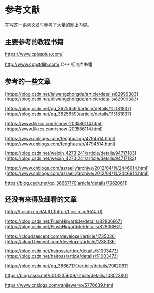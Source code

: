 # 参考文献

在写这一系列文章时参考了大量的网上内容。

## 主要参考的教程书籍

https://www.cplusplus.com/

http://www.cppstdlib.com/ C++ 标准库书籍

## 参考的一些文章

[https://blog.csdn.net/leiwangzhongde/article/details/82999383](https://blog.csdn.net/leiwangzhongde/article/details/82999383)

[https://blog.csdn.net/qq_36256590/article/details/115181837](https://blog.csdn.net/qq_36256590/article/details/115181837)

[https://www.likecs.com/show-203586114.html](https://www.likecs.com/show-203586114.html)

[https://www.cnblogs.com/fenghuan/p/4794514.html](https://www.cnblogs.com/fenghuan/p/4794514.html)

[https://blog.csdn.net/weixin_42731241/article/details/94717183](https://blog.csdn.net/weixin_42731241/article/details/94717183)

[https://www.cnblogs.com/azraelly/archive/2012/04/14/2446914.html](https://www.cnblogs.com/azraelly/archive/2012/04/14/2446914.html)

https://blog.csdn.net/qq_36667170/article/details/79620611)

## 还没有来得及细看的文章

[http://t.csdn.cn/6AtJU](http://t.csdn.cn/6AtJU)

[https://blog.csdn.net/FlushHip/article/details/82836867](https://blog.csdn.net/FlushHip/article/details/82836867)

[https://cloud.tencent.com/developer/article/1735036](https://cloud.tencent.com/developer/article/1735036)

[https://blog.csdn.net/haiross/article/details/51003472](https://blog.csdn.net/haiross/article/details/51003472)

[https://blog.csdn.net/qq_36667170/article/details/79620611

https://blog.csdn.net/u013235609/article/details/103023801

https://www.cnblogs.com/ranjiewen/p/5770639.html